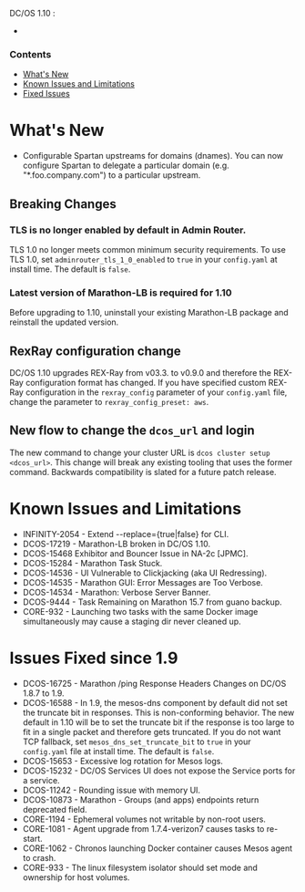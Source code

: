 DC/OS 1.10 <!-- what are the highlights? -->:

- <!-- list of highlights -->



### Contents
- [What's New](#whats-new)
- [Known Issues and Limitations](#known-issues)
- [Fixed Issues](#fixed-issues)

# <a name="whats-new"></a>What's New

- Configurable Spartan upstreams for domains (dnames). You can now configure Spartan to delegate a particular domain (e.g. "\*.foo.company.com") to a particular upstream. <!-- I could use more information here -->

## Breaking Changes

### TLS is no longer enabled by default in Admin Router.
TLS 1.0 no longer meets common minimum security requirements. To use TLS 1.0, set `adminrouter_tls_1_0_enabled` to `true` in your `config.yaml` at install time. The default is `false`.

### Latest version of Marathon-LB is required for 1.10
Before upgrading to 1.10, uninstall your existing Marathon-LB package and reinstall the updated version.

## RexRay configuration change
DC/OS 1.10 upgrades REX-Ray from v03.3. to v0.9.0 and therefore the REX-Ray configuration format has changed. If you have specified custom REX-Ray configuration in the `rexray_config` parameter of your `config.yaml` file, change the parameter to `rexray_config_preset: aws`.

## New flow to change the `dcos_url` and login
The new command to change your cluster URL is `dcos cluster setup <dcos_url>`. This change will break any existing tooling that uses the former command. Backwards compatibility is slated for a future patch release.

# <a name="known-issues"></a>Known Issues and Limitations

- INFINITY-2054	- Extend --replace={true|false} for <framework> CLI. <!-- this doesn't seem like a known issue? -->
- DCOS-17219 - Marathon-LB broken in DC/OS 1.10.
- DCOS-15468 Exhibitor and Bouncer Issue in NA-2c [JPMC]. <!-- not sure this needs a note -- seems it's been resolved and I don't think I see any user-facing consequences. I left a question in the Jira -->
- DCOS-15284 - Marathon Task Stuck.
- DCOS-14536 - UI Vulnerable to Clickjacking (aka UI Redressing).
- DCOS-14535 - Marathon GUI: Error Messages are Too Verbose.
- DCOS-14534 - Marathon: Verbose Server Banner.
- DCOS-9444 - Task Remaining on Marathon 15.7 from guano backup. <!-- unclear from the Jira if this has been resolved or is even relevant -->
- CORE-932 - Launching two tasks with the same Docker image simultaneously may cause a staging dir never cleaned up.


# <a name="fixed-issues"></a>Issues Fixed since 1.9

- DCOS-16725 - Marathon /ping Response Headers Changes on DC/OS 1.8.7 to 1.9.
- DCOS-16588 - In 1.9, the mesos-dns component by default did not set the truncate bit in responses. This is non-conforming behavior. The new default in 1.10 will be to set the truncate bit if the response is too large to fit in a single packet and therefore gets truncated. If you do not want TCP fallback, set `mesos_dns_set_truncate_bit` to `true` in your `config.yaml` file at install time. The default is `false`. <!-- not sure if this is resolved; depends on https://jira.mesosphere.com/browse/DCOS-15771 -->
- DCOS-15653 - Excessive log rotation for Mesos logs.
- DCOS-15232 - DC/OS Services UI does not expose the Service ports for a service.
- DCOS-11242 - Rounding issue with memory UI.
- DCOS-10873 - Marathon - Groups (and apps) endpoints return deprecated field.
- CORE-1194 - Ephemeral volumes not writable by non-root users.
- CORE-1081 - Agent upgrade from 1.7.4-verizon7 causes tasks to re-start.
- CORE-1062 - Chronos launching Docker container causes Mesos agent to crash.
- CORE-933 - The linux filesystem isolator should set mode and ownership for host volumes.

